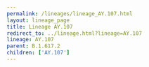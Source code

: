 ```yaml
---
permalink: /lineages/lineage_AY.107.html
layout: lineage_page
title: Lineage AY.107
redirect_to: ../lineage.html?lineage=AY.107
lineage: AY.107
parent: B.1.617.2
children: ['AY.107']
---
```

